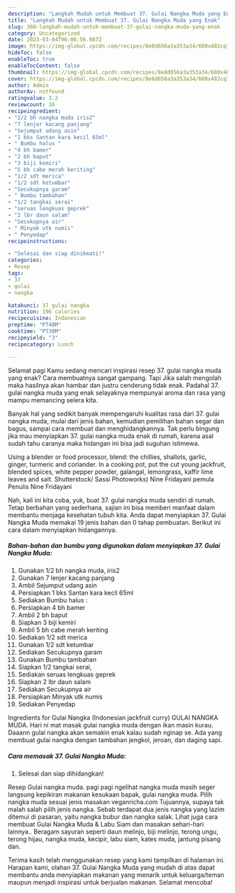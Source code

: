 ```yaml
---
description: "Langkah Mudah untuk Membuat 37. Gulai Nangka Muda yang Enak"
title: "Langkah Mudah untuk Membuat 37. Gulai Nangka Muda yang Enak"
slug: 360-langkah-mudah-untuk-membuat-37-gulai-nangka-muda-yang-enak
category: Uncategorized
date: 2023-03-04T06:06:56.887Z
image: https://img-global.cpcdn.com/recipes/8e8d656a3a353a34/680x482cq70/37-gulai-nangka-muda-foto-resep-utama.jpg
hideToc: false
enableToc: true
enableTocContent: false
thumbnail: https://img-global.cpcdn.com/recipes/8e8d656a3a353a34/680x482cq70/37-gulai-nangka-muda-foto-resep-utama.jpg
cover: https://img-global.cpcdn.com/recipes/8e8d656a3a353a34/680x482cq70/37-gulai-nangka-muda-foto-resep-utama.jpg
author: Admin
authorAv: notfound
ratingvalue: 3.2
reviewcount: 16
recipeingredient:
- "1/2 bh nangka muda iris2"
- "7 lenjer kacang panjang"
- "Sejumput udang asin"
- "1 bks Santan kara kecil 65ml"
- " Bumbu halus "
- "4 bh bamer"
- "2 bh baput"
- "3 biji kemiri"
- "5 bh cabe merah keriting"
- "1/2 sdt merica"
- "1/2 sdt ketumbar"
- "Secukupnya garam"
- " Bumbu tambahan"
- "1/2 tangkai serai"
- "seruas lengkuas geprek"
- "2 lbr daun salam"
- "Secukupnya air"
- " Minyak utk numis"
- " Penyedap"
recipeinstructions:

- "Selesai dan siap dinikmati!"
categories:
- Resep
tags:
- 37
- gulai
- nangka

katakunci: 37 gulai nangka 
nutrition: 196 calories
recipecuisine: Indonesian
preptime: "PT40M"
cooktime: "PT30M"
recipeyield: "3"
recipecategory: Lunch

---
```



Selamat pagi Kamu sedang mencari inspirasi resep 37. gulai nangka muda yang enak? Cara membuatnya sangat gampang. Tapi Jika salah mengolah maka hasilnya akan hambar dan justru cenderung tidak enak. Padahal 37. gulai nangka muda yang enak selayaknya mempunyai aroma dan rasa yang mampu memancing selera kita.


Banyak hal yang sedikit banyak mempengaruhi kualitas rasa dari 37. gulai nangka muda, mulai dari jenis bahan, kemudian pemilihan bahan segar dan bagus, sampai cara membuat dan menghidangkannya. Tak perlu bingung jika mau menyiapkan 37. gulai nangka muda enak di rumah, karena asal sudah tahu caranya maka hidangan ini bisa jadi suguhan istimewa.

Using a blender or food processor, blend: the chillies, shallots, garlic, ginger, turmeric and coriander. In a cooking pot, put the cut young jackfruit, blended spices, white pepper powder, galangal, lemongrass, kaffir lime leaves and salt. Shutterstock/ Sassi Photoworks) Nine Fridayani pemula Penulis Nine Fridayani


Nah, kali ini kita coba, yuk, buat 37. gulai nangka muda sendiri di rumah. Tetap berbahan yang sederhana, sajian ini bisa memberi manfaat dalam membantu menjaga kesehatan tubuh kita. Anda dapat menyiapkan 37. Gulai Nangka Muda memakai 19 jenis bahan dan 0 tahap pembuatan. Berikut ini cara dalam menyiapkan hidangannya.

<!--inarticleads1-->

##### Bahan-bahan dan bumbu yang digunakan dalam menyiapkan 37. Gulai Nangka Muda:

1. Gunakan 1/2 bh nangka muda, iris2
1. Gunakan 7 lenjer kacang panjang
1. Ambil Sejumput udang asin
1. Persiapkan 1 bks Santan kara kecil 65ml
1. Sediakan  Bumbu halus :
1. Persiapkan 4 bh bamer
1. Ambil 2 bh baput
1. Siapkan 3 biji kemiri
1. Ambil 5 bh cabe merah keriting
1. Sediakan 1/2 sdt merica
1. Gunakan 1/2 sdt ketumbar
1. Sediakan Secukupnya garam
1. Gunakan  Bumbu tambahan
1. Siapkan 1/2 tangkai serai,
1. Sediakan seruas lengkuas geprek
1. Siapkan 2 lbr daun salam
1. Sediakan Secukupnya air
1. Persiapkan  Minyak utk numis
1. Sediakan  Penyedap


Ingredients for Gulai Nangka (Indonesian jackfruit curry) GULAI NANGKA MUDA. Hari ni mat masak gulai nangka muda dengan ikan masin kurau. Daaann gulai nangka akan semakin enak kalau sudah nginap se. Ada yang membuat gulai nangka dengan tambahan jengkol, jeroan, dan daging sapi. 

<!--inarticleads2-->

##### Cara memasak 37. Gulai Nangka Muda:


1. Selesai dan siap dihidangkan!

Resep Gulai nangka muda. pagi pagi ngelihat nangka muda masih seger langsung kepikiran makanan kesukaan bapak, gulai nangka muda. Pilih nangka muda sesuai jenis masakan veganricha.com Tujuannya, supaya tak malah salah pilih jenis nangka. Sebab terdapat dua jenis nangka yang lazim ditemui di pasaran, yaitu nangka bubur dan nangka salak. Lihat juga cara membuat Gulai Nangka Muda &amp; Labu Siam dan masakan sehari-hari lainnya.. Beragam sayuran seperti daun melinjo, biji melinjo, terong ungu, terong hijau, nangka muda, kecipir, labu siam, kates muda, jantung pisang dan. 

Terima kasih telah menggunakan resep yang kami tampilkan di halaman ini. Harapan kami, olahan 37. Gulai Nangka Muda yang mudah di atas dapat membantu anda menyiapkan makanan yang menarik untuk keluarga/teman maupun menjadi inspirasi untuk berjualan makanan. Selamat mencoba!
